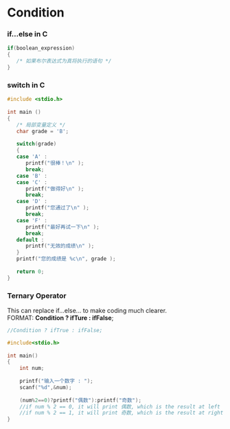 # Condition

### if...else in C

```c
if(boolean_expression)
{
   /* 如果布尔表达式为真将执行的语句 */
}
```

### switch in C

```c
#include <stdio.h>
 
int main ()
{
   /* 局部变量定义 */
   char grade = 'B';
 
   switch(grade)
   {
   case 'A' :
      printf("很棒！\n" );
      break;
   case 'B' :
   case 'C' :
      printf("做得好\n" );
      break;
   case 'D' :
      printf("您通过了\n" );
      break;
   case 'F' :
      printf("最好再试一下\n" );
      break;
   default :
      printf("无效的成绩\n" );
   }
   printf("您的成绩是 %c\n", grade );
 
   return 0;
}
```

### Ternary Operator

This can replace if...else... to make coding much clearer.  
FORMAT: **Condition ? ifTure : ifFalse**;

```c
//Condition ? ifTrue : ifFalse;

#include<stdio.h>
 
int main()
{
    int num;
 
    printf("输入一个数字 : ");
    scanf("%d",&num);
 
    (num%2==0)?printf("偶数"):printf("奇数");
    //if num % 2 == 0, it will print 偶数, which is the result at left side.
    //if num % 2 == 1, it will print 奇数, which is the result at right side.
}
```





